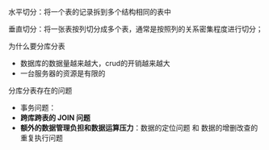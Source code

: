 水平切分：将一个表的记录拆到多个结构相同的表中

垂直切分：将一张表按列切分成多个表，通常是按照列的关系密集程度进行切分；

为什么要分库分表

- 数据库的数据量越来越大，crud的开销越来越大
- 一台服务器的资源是有限的

分库分表存在的问题

- 事务问题：
- **跨库跨表的 JOIN 问题**
- **额外的数据管理负担和数据运算压力**：数据的定位问题 和 数据的增删改查的重复执行问题